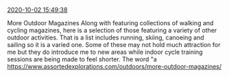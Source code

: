 [2020-10-02 15:49:38](https://mstdn.social/@hill_wanderer/104965981991733995)

More Outdoor Magazines Along with featuring collections of walking and cycling magazines, here is a selection of those featuring a variety of other outdoor activities. That is a list includes running, skiing, canoeing and sailing so it is a varied one. Some of these may not hold much attraction for me but they do introduce me to new areas while indoor cycle training sessions are being made to feel shorter. The word &quot;a <a href="https://www.assortedexplorations.com/outdoors/more-outdoor-magazines/" target="_blank" rel="nofollow noopener noreferrer" translate="no">https://www.assortedexplorations.com/outdoors/more-outdoor-magazines/</a>